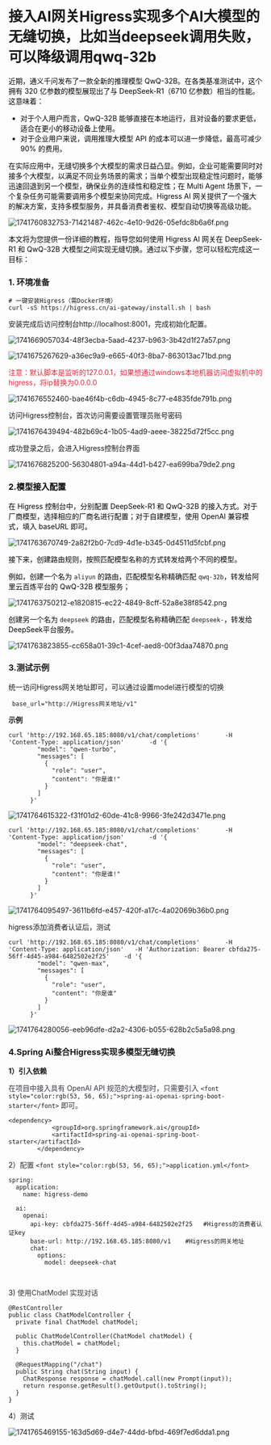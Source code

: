 # 接入AI网关Higress实现多个AI大模型的无缝切换，比如当deepseek调用失败，可以降级调用qwq-32b

<font style="color:rgb(6, 6, 7);">近期，通义千问发布了一款全新的推理模型 QwQ-32B。在各类基准测试中，这个拥有 320 亿参数的模型展现出了与 DeepSeek-R1（6710 亿参数）相当的性能。这意味着：</font>

+ <font style="color:rgb(6, 6, 7);">对于个人用户而言，QwQ-32B 能够直接在本地运行，且对设备的要求更低，适合在更小的移动设备上使用。</font>
+ <font style="color:rgb(6, 6, 7);">对于企业用户来说，调用推理大模型 API 的成本可以进一步降低，最高可减少 90% 的费用。</font>

<font style="color:rgb(6, 6, 7);">在实际应用中，无缝切换多个大模型的需求日益凸显。例如，企业可能需要同时对接多个大模型，以满足不同业务场景的需求；当单个模型出现稳定性问题时，能够迅速回退到另一个模型，确保业务的连续性和稳定性；在 Multi Agent 场景下，一个复杂任务可能需要调用多个模型来协同完成。Higress AI 网关提供了一个强大的解决方案，支持多模型服务，并具备消费者鉴权、模型自动切换等高级功能。</font>

![1741760832753-71421487-462c-4e10-9d26-05efdc8b6a6f.png](./img/0L-CuNkt1mXzFGRf/1741760832753-71421487-462c-4e10-9d26-05efdc8b6a6f-881451.png)

<font style="color:rgb(6, 6, 7);">本文将为您提供一份详细的教程，指导您如何使用 Higress AI 网关在 DeepSeek-R1 和 QwQ-32B 大模型之间实现无缝切换。通过以下步骤，您可以轻松完成这一目标：</font>

### 1. 环境准备
```plain
# 一键安装Higress（需Docker环境）
curl -sS https://higress.cn/ai-gateway/install.sh | bash
```

安装完成后访问控制台http://localhost:8001，完成初始化配置。

![1741669057034-48f3ecba-5aad-4237-b963-3b42d1f27a57.png](./img/0L-CuNkt1mXzFGRf/1741669057034-48f3ecba-5aad-4237-b963-3b42d1f27a57-985282.png)



![1741675267629-a36ec9a9-e665-40f3-8ba7-863013ac71bd.png](./img/0L-CuNkt1mXzFGRf/1741675267629-a36ec9a9-e665-40f3-8ba7-863013ac71bd-337652.png)

<font style="color:#DF2A3F;">注意：默认脚本是监听的127.0.0.1，如果想通过windows本地机器访问虚拟机中的higress，将ip替换为0.0.0.0</font>

![1741676552460-bae46f4b-c6db-4945-8c77-e4835fde791b.png](./img/0L-CuNkt1mXzFGRf/1741676552460-bae46f4b-c6db-4945-8c77-e4835fde791b-486830.png)



访问Higress控制台，首次访问需要设置管理员账号密码

![1741676439494-482b69c4-1b05-4ad9-aeee-38225d72f5cc.png](./img/0L-CuNkt1mXzFGRf/1741676439494-482b69c4-1b05-4ad9-aeee-38225d72f5cc-749581.png)

成功登录之后，会进入Higress控制台界面

![1741676825200-56304801-a94a-44d1-b427-ea699ba79de2.png](./img/0L-CuNkt1mXzFGRf/1741676825200-56304801-a94a-44d1-b427-ea699ba79de2-056874.png)



### <font style="color:rgb(6, 6, 7);">2.模型接入配置</font>
<font style="color:rgb(6, 6, 7);">在 Higress 控制台中，分别配置 DeepSeek-R1 和 QwQ-32B 的接入方式。对于厂商模型，选择相应的厂商名进行配置；对于自建模型，使用 OpenAI 兼容模式，填入 baseURL 即可。</font>

![1741763670749-2a82f2b0-7cd9-4d1e-b345-0d4511d5fcbf.png](./img/0L-CuNkt1mXzFGRf/1741763670749-2a82f2b0-7cd9-4d1e-b345-0d4511d5fcbf-041467.png)

<font style="color:rgb(6, 6, 7);">接下来，创建路由规则，按照匹配模型名称的方式转发给两个不同的模型。</font>

<font style="color:rgb(6, 6, 7);">例如，创建一个名为 </font>`aliyun`<font style="color:rgb(6, 6, 7);"> 的路由，匹配模型名称精确匹配 </font>`qwq-32b`<font style="color:rgb(6, 6, 7);">，转发给阿里云百炼平台的 QwQ-32B 模型服务；</font>

![1741763750212-e1820815-ec22-4849-8cff-52a8e38f8542.png](./img/0L-CuNkt1mXzFGRf/1741763750212-e1820815-ec22-4849-8cff-52a8e38f8542-229261.png)

<font style="color:rgb(6, 6, 7);">创建另一个名为 </font>`deepseek`<font style="color:rgb(6, 6, 7);"> 的路由，匹配模型名称精确匹配 </font>`deepseek-`<font style="color:rgb(6, 6, 7);">，转发给 DeepSeek平台服务。</font>

![1741763823855-cc658a01-39c1-4cef-aed8-00f3daa74870.png](./img/0L-CuNkt1mXzFGRf/1741763823855-cc658a01-39c1-4cef-aed8-00f3daa74870-551185.png)

<font style="color:rgb(6, 6, 7);"></font>

### 3.测试示例
统一访问Higress网关地址即可，可以通过设置model进行模型的切换

```plain
 base_url="http://Higress网关地址/v1"  
```

**示例**

```plain
curl 'http://192.168.65.185:8080/v1/chat/completions'       -H 'Content-Type: application/json'       -d '{
        "model": "qwen-turbo",
        "messages": [
          {
            "role": "user",
            "content": "你是谁!"
          }
        ]
      }'

```

![1741764615322-f31f01d2-60de-41c8-9966-3fe242d3471e.png](./img/0L-CuNkt1mXzFGRf/1741764615322-f31f01d2-60de-41c8-9966-3fe242d3471e-720883.png)

```plain
curl 'http://192.168.65.185:8080/v1/chat/completions'       -H 'Content-Type: application/json'       -d '{
        "model": "deepseek-chat",
        "messages": [
          {
            "role": "user",
            "content": "你是谁!"
          }
        ]
      }'
```

![1741764095497-3611b6fd-e457-420f-a17c-4a02069b36b0.png](./img/0L-CuNkt1mXzFGRf/1741764095497-3611b6fd-e457-420f-a17c-4a02069b36b0-335526.png)



higress添加消费者认证后，测试

```plain
curl 'http://192.168.65.185:8080/v1/chat/completions'       -H 'Content-Type: application/json'   -H 'Authorization: Bearer cbfda275-56ff-4d45-a984-6482502e2f25'    -d '{
        "model": "qwen-max",
        "messages": [
          {
            "role": "user",
            "content": "你是谁"
          }
        ]
      }'

```

![1741764280056-eeb96dfe-d2a2-4306-b055-628b2c5a5a98.png](./img/0L-CuNkt1mXzFGRf/1741764280056-eeb96dfe-d2a2-4306-b055-628b2c5a5a98-382800.png)



### 4.Spring Ai整合Higress实现多模型无缝切换
**1）引入依赖**

<font style="color:rgb(53, 56, 65);">在项目中接入具有 OpenAI API 规范的大模型时，只需要引入 </font>`<font style="color:rgb(53, 56, 65);">spring-ai-openai-spring-boot-starter</font>`<font style="color:rgb(53, 56, 65);"> 即可。</font>

```plain
<dependency>
            <groupId>org.springframework.ai</groupId>
            <artifactId>spring-ai-openai-spring-boot-starter</artifactId>
        </dependency>
```

2）<font style="color:rgb(53, 56, 65);">配置 </font>`<font style="color:rgb(53, 56, 65);">application.yml</font>`

```plain
spring:                                                            
  application:                                                     
    name: higress-demo                                             
                                                                   
  ai:                                                              
    openai:                                                        
      api-key: cbfda275-56ff-4d45-a984-6482502e2f25   #Higress的消费者认证key              
      base-url: http://192.168.65.185:8080/v1    #Higress的网关地址                  
      chat:                                                        
        options:                                                   
          model: deepseek-chat                                     
                                                                   
                                                                   
```

3)<font style="color:rgb(53, 56, 65);"> 使用ChatModel 实现对话</font>

```plain
@RestController
public class ChatModelController {
  private final ChatModel chatModel;

  public ChatModelController(ChatModel chatModel) {
    this.chatModel = chatModel;
  }

  @RequestMapping("/chat")
  public String chat(String input) {
    ChatResponse response = chatModel.call(new Prompt(input));
    return response.getResult().getOutput().toString();
  }
}
```

4）测试

![1741765469155-163d5d69-d4e7-44dd-bfbd-469f7ed6dda1.png](./img/0L-CuNkt1mXzFGRf/1741765469155-163d5d69-d4e7-44dd-bfbd-469f7ed6dda1-228471.png)

